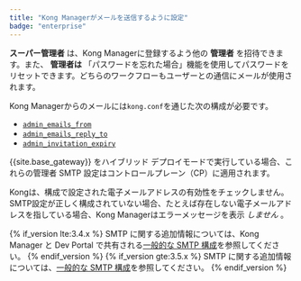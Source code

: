 ```yaml
---
title: "Kong Managerがメールを送信するように設定"
badge: "enterprise"
---
```

**スーパー管理者** は、Kong Managerに登録するよう他の **管理者** を招待できます。また、 **管理者は** 「パスワードを忘れた場合」機能を使用してパスワードをリセットできます。どちらのワークフローもユーザーとの通信にメールが使用されます。

Kong Managerからのメールには`kong.conf`を通じた次の構成が必要です。

* [`admin_emails_from`](/gateway/{{page.release}}/reference/configuration/#admin_emails_from)
* [`admin_emails_reply_to`](/gateway/{{page.release}}/reference/configuration/#admin_emails_reply_to)
* [`admin_invitation_expiry`](/gateway/{{page.release}}/reference/configuration/#admin_invitation_expiry)

{{site.base_gateway}} をハイブリッド デプロイモードで実行している場合、これらの管理者 SMTP 設定はコントロールプレーン（CP）に適用されます。

Kongは、構成で設定された電子メールアドレスの有効性をチェックしません。SMTP設定が正しく構成されていない場合、たとえば存在しない電子メールアドレスを指している場合、Kong Managerはエラーメッセージを表示 *しません* 。

{% if_version lte:3.4.x %}
SMTP に関する追加情報については、Kong Manager と Dev Portal で共有される[一般的な SMTP 構成](/gateway/{{page.release}}/reference/configuration/#general-smtp-configuration)を参照してください。
{% endif_version %}
{% if_version gte:3.5.x %}
SMTP に関する追加情報については、[一般的な SMTP 構成](/gateway/{{page.release}}/reference/configuration/#general-smtp-configuration)を参照してください。
{% endif_version %}

